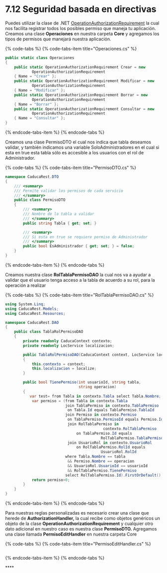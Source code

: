 # 7.12 Seguridad basada en directivas

Puedes utilizar la clase de .NET [OperationAuthorizationRequirement](https://docs.microsoft.com/es-es/dotnet/api/microsoft.aspnetcore.authorization.infrastructure.operationauthorizationrequirement)  la cual nos facilita registrar todos los posibles permiso que maneja tu aplicación. Creamos una clase **Operaciones** en nuestra carpeta **Core** y agregamos los tipos de permisos que manejará nuestra aplicación.

{% code-tabs %}
{% code-tabs-item title="Operaciones.cs" %}
```csharp
public static class Operaciones
{
    public static OperationAuthorizationRequirement Crear = new
            OperationAuthorizationRequirement
    { Name = "Crear" };
    public static OperationAuthorizationRequirement Modificar = new
            OperationAuthorizationRequirement
    { Name = "Modificar" };
    public static OperationAuthorizationRequirement Borrar = new
            OperationAuthorizationRequirement
    { Name = "Borrar" };
    public static OperationAuthorizationRequirement Consultar = new
            OperationAuthorizationRequirement
    { Name = "Consultar" };
}
```
{% endcode-tabs-item %}
{% endcode-tabs %}

Creamos una clase PermisoDTO el cual nos indica que tabla deseamos validar, y también indicamos una variable SoloAdministradores en el cual si esta en true esta tabla sólo es accesible a los usuarios con el rol de Administrador.

{% code-tabs %}
{% code-tabs-item title="PermisoDTO.cs" %}
```csharp
namespace CaducaRest.DTO
{
    /// <summary>
    /// Permite validar los permisos de cada servicio
    /// </summary>
    public class PermisoDTO
    {
        /// <summary>
        /// Nombre de la tabla a validar
        /// </summary>
        public string Tabla { get; set; }

        /// <summary>
        /// Si esta en true se requiere permiso de Administrador
        /// </summary>
        public bool EsAdministrador { get; set; } = false;
    }
}
```
{% endcode-tabs-item %}
{% endcode-tabs %}

Creamos nuestra clase **RolTablaPermisoDAO** la cual nos va a ayudar a validar que el usuario tenga acceso a la tabla de acuerdo a su rol, para la operación a realizar

{% code-tabs %}
{% code-tabs-item title="RolTablaPermisoDAO.cs" %}
```csharp
using System.Linq;
using CaducaRest.Models;
using CaducaRest.Resources;

namespace CaducaRest.DAO
{
    public class TablaRolPermisoDAO
    {
        private readonly CaducaContext contexto;
        private readonly LocService localizacion;

        public TablaRolPermisoDAO(CaducaContext context, LocService localize)
        {
            this.contexto = context;
            this.localizacion = localize;
        }

        public bool TienePermiso(int usuarioId, string tabla,
                                 string operacion)
        {
           var test= from Tabla in contexto.Tabla select Tabla.Nombre;
            var permiso = (from Tabla in contexto.Tabla
                           join TablaPermiso in contexto.TablaPermiso
                            on Tabla.Id equals TablaPermiso.TablaId
                           join Permiso in contexto.Permiso
                            on TablaPermiso.PermisoId equals Permiso.Id
                            join RolTablaPermiso in 
                                            contexto.RolTablaPermiso
                                on TablaPermiso.Id equals 
                                           RolTablaPermiso.TablaPermisoId
                            join UsuarioRol in contexto.UsuarioRol
                                on RolTablaPermiso.RolId equals 
                                           UsuarioRol.RolId
                           where Tabla.Nombre == tabla
                            && Permiso.Nombre == operacion
                            && UsuarioRol.UsuarioId == usuarioId
                            && RolTablaPermiso.TienePermiso
                           select RolTablaPermiso.Id).FirstOrDefault();                     
            return permiso>0;
        }
    }
}
```
{% endcode-tabs-item %}
{% endcode-tabs %}

Para nuestras reglas personalizadas es necesario crear una clase que herede de **AuthorizationHandler,** la cual recibe como objetos genéricos un objeto de la clase **OperationAuthorizationRequirement** y cualquier otro dato adicional en nuestro caso es nuestra clase **PermisoDTO.** Agregamos una clase llamada **PermisoEditHandler** en nuestra carpeta Core

{% code-tabs %}
{% code-tabs-item title="PermisoEditHandler.cs" %}
```csharp

```
{% endcode-tabs-item %}
{% endcode-tabs %}

\*\*\*\*

